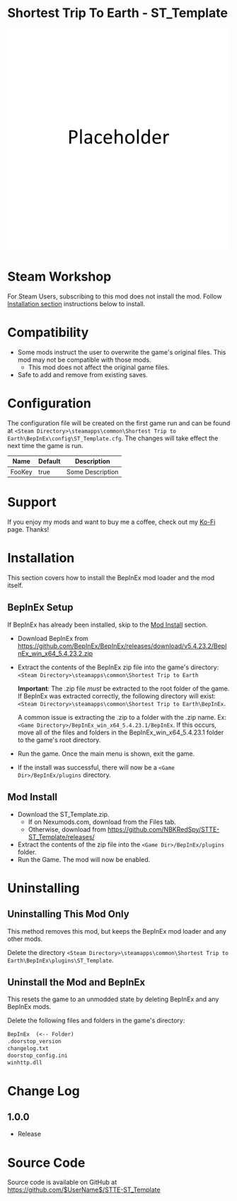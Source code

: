 # Shortest Trip To Earth - ST_Template

![thumbnail icon](media/thumbnail.png)

# Steam Workshop
For Steam Users, subscribing to this mod does not install the mod.
Follow [Installation section](#installation) instructions below to install.

# Compatibility
* Some mods instruct the user to overwrite the game's original files.  This mod may not be compatible with those mods.
    * This mod does not affect the original game files.
* Safe to add and remove from existing saves.

# Configuration
The configuration file will be created on the first game run and can be found at `<Steam Directory>\steamapps\common\Shortest Trip to Earth\BepInEx\config\ST_Template.cfg`.  The changes will take effect the next time the game is run.

|Name|Default|Description|
|--|--|--|
|FooKey|true|Some Description|

# Support
If you enjoy my mods and want to buy me a coffee, check out my [Ko-Fi](https://ko-fi.com/nbkredspy71915) page.
Thanks!

# Installation 

This section covers how to install the BepInEx mod loader and the mod itself.

## BepInEx Setup
If BepInEx has already been installed, skip to the [Mod Install](#mod-install) section.

* Download BepInEx from https://github.com/BepInEx/BepInEx/releases/download/v5.4.23.2/BepInEx_win_x64_5.4.23.2.zip
* Extract the contents of the BepInEx zip file into the game's directory:
```<Steam Directory>\steamapps\common\Shortest Trip to Earth```
    
    __Important__:  The .zip file *must* be extracted to the root folder of the game.  If BepInEx was extracted correctly, the following directory will exist: ```<Steam Directory>\steamapps\common\Shortest Trip to Earth\BepInEx```.  

    A common issue is extracting the .zip to a folder with the .zip name.  Ex: ```<Game Directory>/BepInEx_win_x64_5.4.23.1/BepInEx```.  If this occurs, move all of the files and folders in the BepInEx_win_x64_5.4.23.1 folder to the game's root directory.

* Run the game.  Once the main menu is shown, exit the game.  
* If the install was successful, there will now be a ```<Game Dir>/BepInEx/plugins``` directory.

## Mod Install
* Download the ST_Template.zip.  
    * If on Nexumods.com, download from the Files tab.
    * Otherwise, download from https://github.com/NBKRedSpy/STTE-ST_Template/releases/
* Extract the contents of the zip file into the ```<Game Dir>/BepInEx/plugins``` folder.
* Run the Game.  The mod will now be enabled.

# Uninstalling

## Uninstalling This Mod Only

This method removes this mod, but keeps the BepInEx mod loader and any other mods.

Delete the directory ```<Steam Directory>\steamapps\common\Shortest Trip to Earth\BepInEx\plugins\ST_Template```.

## Uninstall the Mod and BepInEx
This resets the game to an unmodded state by deleting BepInEx and any BepInEx mods.

Delete the following files and folders in the game's directory:
```
BepInEx  (<-- Folder)
.doorstop_version
changelog.txt
doorstop_config.ini
winhttp.dll
```

# Change Log 

## 1.0.0
* Release

# Source Code
Source code is available on GitHub at https://github.com/$UserName$/STTE-ST_Template
